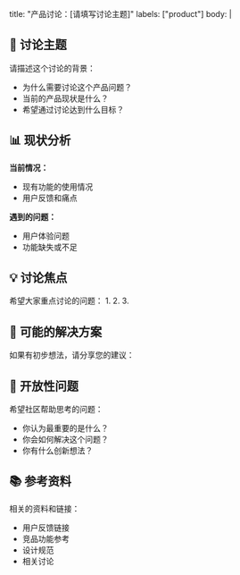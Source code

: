 title: "产品讨论：[请填写讨论主题]"
labels: ["product"]
body: |
  ## 💭 讨论主题
  
  请描述这个讨论的背景：
  - 为什么需要讨论这个产品问题？
  - 当前的产品现状是什么？
  - 希望通过讨论达到什么目标？
  
  ## 📊 现状分析
  
  **当前情况：**
  - 现有功能的使用情况
  - 用户反馈和痛点
  
  **遇到的问题：**
  - 用户体验问题
  - 功能缺失或不足
  
  ## 💡 讨论焦点
  
  希望大家重点讨论的问题：
  1. 
  2. 
  3. 
  
  ## 🔄 可能的解决方案
  
  如果有初步想法，请分享您的建议：
  
  ## 🤔 开放性问题
  
  希望社区帮助思考的问题：
  - 你认为最重要的是什么？
  - 你会如何解决这个问题？
  - 你有什么创新想法？
  
  ## 📚 参考资料
  
  相关的资料和链接：
  - 用户反馈链接
  - 竞品功能参考
  - 设计规范
  - 相关讨论